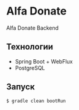 # Alfa Donate
Alfa Donate Backend

## Технологии
- Spring Boot + WebFlux
- PostgreSQL

## Запуск
```bash
$ gradle clean bootRun
```

